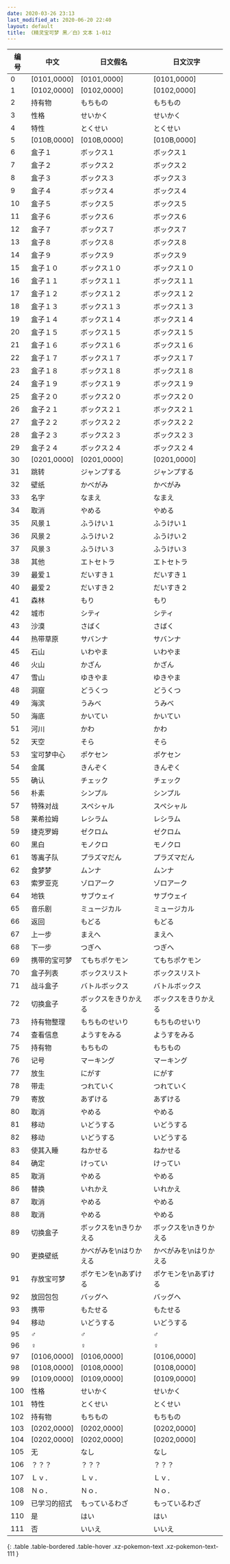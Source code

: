 ```yaml
---
date: 2020-03-26 23:13
last_modified_at: 2020-06-20 22:40
layout: default
title: 《精灵宝可梦 黑／白》文本 1-012
---
```

| 编号 | 中文 | 日文假名 | 日文汉字 |
| ---- | ---- | ---- | --- |
| 0 | [0101,0000] | [0101,0000] | [0101,0000] |
| 1 | [0102,0000] | [0102,0000] | [0102,0000] |
| 2 | 持有物 | もちもの | もちもの |
| 3 | 性格 | せいかく | せいかく |
| 4 | 特性 | とくせい | とくせい |
| 5 | [010B,0000] | [010B,0000] | [010B,0000] |
| 6 | 盒子１ | ボックス１ | ボックス１ |
| 7 | 盒子２ | ボックス２ | ボックス２ |
| 8 | 盒子３ | ボックス３ | ボックス３ |
| 9 | 盒子４ | ボックス４ | ボックス４ |
| 10 | 盒子５ | ボックス５ | ボックス５ |
| 11 | 盒子６ | ボックス６ | ボックス６ |
| 12 | 盒子７ | ボックス７ | ボックス７ |
| 13 | 盒子８ | ボックス８ | ボックス８ |
| 14 | 盒子９ | ボックス９ | ボックス９ |
| 15 | 盒子１０ | ボックス１０ | ボックス１０ |
| 16 | 盒子１１ | ボックス１１ | ボックス１１ |
| 17 | 盒子１２ | ボックス１２ | ボックス１２ |
| 18 | 盒子１３ | ボックス１３ | ボックス１３ |
| 19 | 盒子１４ | ボックス１４ | ボックス１４ |
| 20 | 盒子１５ | ボックス１５ | ボックス１５ |
| 21 | 盒子１６ | ボックス１６ | ボックス１６ |
| 22 | 盒子１７ | ボックス１７ | ボックス１７ |
| 23 | 盒子１８ | ボックス１８ | ボックス１８ |
| 24 | 盒子１９ | ボックス１９ | ボックス１９ |
| 25 | 盒子２０ | ボックス２０ | ボックス２０ |
| 26 | 盒子２１ | ボックス２１ | ボックス２１ |
| 27 | 盒子２２ | ボックス２２ | ボックス２２ |
| 28 | 盒子２３ | ボックス２３ | ボックス２３ |
| 29 | 盒子２４ | ボックス２４ | ボックス２４ |
| 30 | [0201,0000] | [0201,0000] | [0201,0000] |
| 31 | 跳转 | ジャンプする | ジャンプする |
| 32 | 壁纸 | かべがみ | かべがみ |
| 33 | 名字 | なまえ | なまえ |
| 34 | 取消 | やめる | やめる |
| 35 | 风景１ | ふうけい１ | ふうけい１ |
| 36 | 风景２ | ふうけい２ | ふうけい２ |
| 37 | 风景３ | ふうけい３ | ふうけい３ |
| 38 | 其他 | エトセトラ | エトセトラ |
| 39 | 最爱１ | だいすき１ | だいすき１ |
| 40 | 最爱２ | だいすき２ | だいすき２ |
| 41 | 森林 | もり | もり |
| 42 | 城市 | シティ | シティ |
| 43 | 沙漠 | さばく | さばく |
| 44 | 热带草原 | サバンナ | サバンナ |
| 45 | 石山 | いわやま | いわやま |
| 46 | 火山 | かざん | かざん |
| 47 | 雪山 | ゆきやま | ゆきやま |
| 48 | 洞窟 | どうくつ | どうくつ |
| 49 | 海滨 | うみべ | うみべ |
| 50 | 海底 | かいてい | かいてい |
| 51 | 河川 | かわ | かわ |
| 52 | 天空 | そら | そら |
| 53 | 宝可梦中心 | ポケセン | ポケセン |
| 54 | 金属 | きんぞく | きんぞく |
| 55 | 确认 | チェック | チェック |
| 56 | 朴素 | シンプル | シンプル |
| 57 | 特殊对战 | スペシャル | スペシャル |
| 58 | 莱希拉姆 | レシラム | レシラム |
| 59 | 捷克罗姆 | ゼクロム | ゼクロム |
| 60 | 黑白 | モノクロ | モノクロ |
| 61 | 等离子队 | プラズマだん | プラズマだん |
| 62 | 食梦梦 | ムンナ | ムンナ |
| 63 | 索罗亚克 | ゾロアーク | ゾロアーク |
| 64 | 地铁 | サブウェイ | サブウェイ |
| 65 | 音乐剧 | ミュージカル | ミュージカル |
| 66 | 返回 | もどる | もどる |
| 67 | 上一步 | まえへ | まえへ |
| 68 | 下一步 | つぎへ | つぎへ |
| 69 | 携带的宝可梦 | てもちポケモン | てもちポケモン |
| 70 | 盒子列表 | ボックスリスト | ボックスリスト |
| 71 | 战斗盒子 | バトルボックス | バトルボックス |
| 72 | 切换盒子 | ボックスをきりかえる | ボックスをきりかえる |
| 73 | 持有物整理 | もちものせいり | もちものせいり |
| 74 | 查看信息 | ようすをみる | ようすをみる |
| 75 | 持有物 | もちもの | もちもの |
| 76 | 记号 | マーキング | マーキング |
| 77 | 放生 | にがす | にがす |
| 78 | 带走 | つれていく | つれていく |
| 79 | 寄放 | あずける | あずける |
| 80 | 取消 | やめる | やめる |
| 81 | 移动 | いどうする | いどうする |
| 82 | 移动 | いどうする | いどうする |
| 83 | 使其入睡 | ねかせる | ねかせる |
| 84 | 确定 | けってい | けってい |
| 85 | 取消 | やめる | やめる |
| 86 | 替换 | いれかえ | いれかえ |
| 87 | 取消 | やめる | やめる |
| 88 | 取消 | やめる | やめる |
| 89 | 切换盒子 | ボックスを\nきりかえる | ボックスを\nきりかえる |
| 90 | 更换壁纸 | かべがみを\nはりかえる | かべがみを\nはりかえる |
| 91 | 存放宝可梦 | ポケモンを\nあずける | ポケモンを\nあずける |
| 92 | 放回包包 | バッグへ | バッグへ |
| 93 | 携带 | もたせる | もたせる |
| 94 | 移动 | いどうする | いどうする |
| 95 | ♂ | ♂ | ♂ |
| 96 | ♀ | ♀ | ♀ |
| 97 | [0106,0000] | [0106,0000] | [0106,0000] |
| 98 | [0108,0000] | [0108,0000] | [0108,0000] |
| 99 | [0109,0000] | [0109,0000] | [0109,0000] |
| 100 | 性格 | せいかく | せいかく |
| 101 | 特性 | とくせい | とくせい |
| 102 | 持有物 | もちもの | もちもの |
| 103 | [0202,0000] | [0202,0000] | [0202,0000] |
| 104 | [0202,0000] | [0202,0000] | [0202,0000] |
| 105 | 无 | なし | なし |
| 106 | ？？？ | ？？？ | ？？？ |
| 107 | Ｌｖ． | Ｌｖ． | Ｌｖ． |
| 108 | Ｎｏ． | Ｎｏ． | Ｎｏ． |
| 109 | 已学习的招式 | もっているわざ | もっているわざ |
| 110 | 是 | はい | はい |
| 111 | 否 | いいえ | いいえ |
{: .table .table-bordered .table-hover .xz-pokemon-text .xz-pokemon-text-111 }